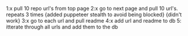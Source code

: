 1:x pull 10 repo url's from top page
2:x go to next page and pull 10 url's. repeats 3 times
{added puppeteer stealth to avoid being blocked}
{didn't work}
3:x go to each url and pull readme
4:x add url and readme to db
5: itterate through all urls and add them to the db

